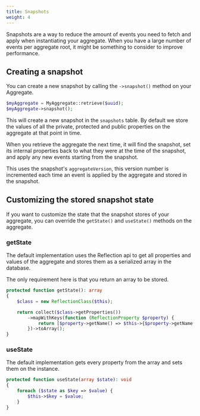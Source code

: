 ```yaml
---
title: Snapshots
weight: 4
---
```


Snapshots are a way to reduce the amount of events you need to fetch and apply when instantiating your aggregate. When you have a large number of events per aggregate root, it might be something to consider to improve performance.

## Creating a snapshot

You can create a new snapshot by calling the `->snapshot()` method on your Aggregate.

```php
$myAggregate = MyAggregate::retrieve($uuid);
$myAggregate->snapshot();
```

This will create a new snapshot in the `snapshots` table. By default we store the values of all the private, protected and public properties on the aggregate at that point in time.

When you retrieve the aggregate the next time, it will find the snapshot, set its internal properties back to what they were at the time of the snapshot, and apply any new events starting from the snapshot.   

This uses the snapshot's `aggregateVersion`, this version number is incremented each time an event is applied by the aggregate and stored in the snapshot.

## Customizing the stored snapshot state

If you want to customize the state that the snapshot stores of your aggregate, you can override the `getState()` and `useState()` methods on the aggregate.

### getState
The default implementation uses the Reflection api to get all properties and values of the aggregate and stores them as a serialized array in the database.

The only requirement here is that you return an array to be stored.
```php
protected function getState(): array
{
    $class = new ReflectionClass($this);

    return collect($class->getProperties())
        ->mapWithKeys(function (ReflectionProperty $property) {
            return [$property->getName() => $this->{$property->getName()}];
        })->toArray();
}
```

### useState
The default implementation gets every property from the array and sets them on the instance.
```php
protected function useState(array $state): void
{
    foreach ($state as $key => $value) {
        $this->$key = $value;
    }
}
```
